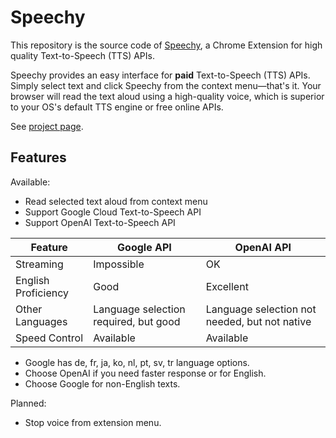 # Speechy

This repository is the source code of [Speechy](https://chrome.google.com/webstore/detail/speechy/flpjdaabfegkkifhogoilelmjcipihnp), a Chrome Extension for high quality Text-to-Speech (TTS) APIs.

Speechy provides an easy interface for **paid** Text-to-Speech (TTS) APIs. Simply select text and click Speechy from the context menu—that's it. Your browser will read the text aloud using a high-quality voice, which is superior to your OS's default TTS engine or free online APIs.

See [project page](https://hmirin.github.io/speechy/).

## Features

Available:

- Read selected text aloud from context menu
- Support Google Cloud Text-to-Speech API
- Support OpenAI Text-to-Speech API

| Feature | Google API | OpenAI API |
| --- | --- | --- |
| Streaming | Impossible | OK |
| English Proficiency | Good | Excellent |
| Other Languages | Language selection required, but good | Language selection not needed, but not native |
| Speed Control | Available | Available |

- Google has de, fr, ja, ko, nl, pt, sv, tr language options.
- Choose OpenAI if you need faster response or for English.
- Choose Google for non-English texts.

Planned:

- Stop voice from extension menu.
